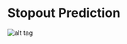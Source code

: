 Stopout Prediction
====================
![alt tag](https://raw.githubusercontent.com/MOOCdb/stopout-prediction/master/new%203.jpg)
